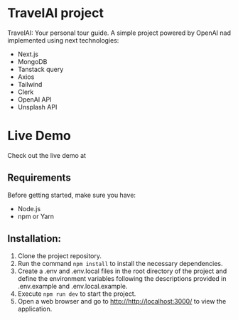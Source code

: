 # TravelAI project

TravelAI: Your personal tour guide. A simple project powered by OpenAI nad implemented using next technologies:
 - Next.js
 - MongoDB
 - Tanstack query
 - Axios
 - Tailwind
 - Clerk
 - OpenAI API
 - Unsplash API

# Live Demo

Check out the live demo at
[](*url*)

## Requirements

Before getting started, make sure you have:

- Node.js
- npm or Yarn

## Installation:

1. Clone the project repository.
2. Run the command `npm install` to install the necessary dependencies.
3. Create a .env and .env.local files in the root directory of the project and define the environment variables following the descriptions provided in .env.example and .env.local.example.
4. Execute `npm run dev` to start the project.
5. Open a web browser and go to
   [http://http://localhost:3000/](http://http://localhost:3000/)
   to view the application.
